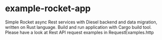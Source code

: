 # example-rocket-app
Simple Rocket async Rest services with Diesel backend and data migration, written on Rust language.
Build and run application with Cargo build tool.
Please have a look at Rest API request examples in RequestExamples.http
